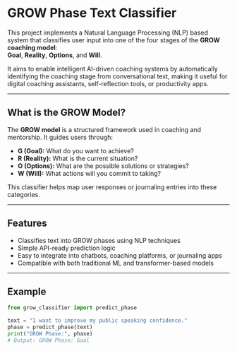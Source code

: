 # GROW Phase Text Classifier

This project implements a Natural Language Processing (NLP) based system that classifies user input into one of the four stages of the **GROW coaching model**:  
**Goal**, **Reality**, **Options**, and **Will**.

It aims to enable intelligent AI-driven coaching systems by automatically identifying the coaching stage from conversational text, making it useful for digital coaching assistants, self-reflection tools, or productivity apps.

---

## What is the GROW Model?

The **GROW model** is a structured framework used in coaching and mentorship. It guides users through:

- **G (Goal):** What do you want to achieve?
- **R (Reality):** What is the current situation?
- **O (Options):** What are the possible solutions or strategies?
- **W (Will):** What actions will you commit to taking?

This classifier helps map user responses or journaling entries into these categories.

---

## Features

- Classifies text into GROW phases using NLP techniques
- Simple API-ready prediction logic
- Easy to integrate into chatbots, coaching platforms, or journaling apps
- Compatible with both traditional ML and transformer-based models

---

## Example

```python
from grow_classifier import predict_phase

text = "I want to improve my public speaking confidence."
phase = predict_phase(text)
print("GROW Phase:", phase)
# Output: GROW Phase: Goal
